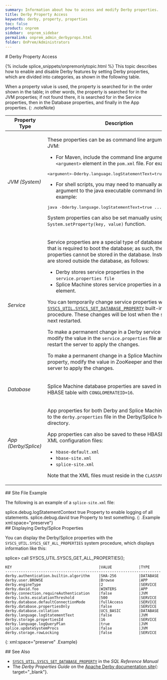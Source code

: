 ```yaml
---
summary: Information about how to access and modify Derby properties.
title: Derby Property Access
keywords: derby, property, properties
toc: false
product: onprem
sidebar:  onprem_sidebar
permalink: onprem_admin_derbyprops.html
folder: OnPrem/Administrators
---
```

<section>
<div class="TopicContent" data-swiftype-index="true" markdown="1">
# Derby Property Access

{% include splice_snippets/onpremonlytopic.html %}
This topic describes how to enable and disable Derby features by setting
Derby properties, which are divided into categories, as shown in the
following table.

When a property value is used, the property is searched for in the order
shown in the table; in other words, the property is searched for in the
JVM properties; if not found there, it is searched for in the Service
properties, then in the Database properties, and finally in the App
properties.
{: .noteNote}

<table summary="Table of Splice Machine property categories.">
                <col />
                <col />
                <thead>
                    <tr>
                        <th>Property Type</th>
                        <th>Description</th>
                    </tr>
                </thead>
                <tbody>
                    <tr>
                        <td><em>JVM (System) </em></td>
                        <td>
                            <p class="noSpaceAbove">These properties can be as command line arguments to JVM:</p>
                            <ul>
                                <li>For Maven, include the command line arguments as an <code>&lt;argument&gt;</code> element in the <code>pom.xml</code> file. For example:</li>
                            </ul>
                            <div class="preWrapperWide"><pre class="AppCommand">&lt;argument&gt;-Dderby.language.logStatementText=true&lt;/argument&gt;</pre>
                            </div>
                            <ul>
                                <li>For shell scripts, you may need to manually add the argument to the java executable command line. For example:</li>
                            </ul>
                            <div class="preWrapperWide"><pre class="AppCommand">java -Dderby.language.logStatementText=true ... </pre>
                            </div>
                            <p>System properties can also be set manually using the <code>System.setProperty(key, value)</code> function.</p>
                        </td>
                    </tr>
                    <tr>
                        <td><em>Service</em></td>
                        <td>
                            <p class="noSpaceAbove">Service properties are a special type of database property that is required to boot the database; as such, these properties cannot be stored in the database. Instead, they are stored outside the database, as follows:</p>
                            <ul>
                                <li>Derby stores service properties in the <code>service.properties file</code></li>
                                <li>Splice Machine stores service properties in a Zookeeper element.</li>
                            </ul>
                            <p>You can temporarily change service properties with the <a href="sqlref_sysprocs_setdbprop.html"><code>SYSCS_UTIL.SYSCS_SET_DATABASE_PROPERTY</code></a> built-in system procedure. These changes will be lost when the server is next restarted.</p>
                            <p>To make a permanent change in a Derby service property, modify the value in the <code>service.properties</code> file and then restart the server to apply the changes.</p>
                            <p>To make a permanent change in a Splice Machine service property, modify the value in ZooKeeper and then restart the server to apply the changes.</p>
                        </td>
                    </tr>
                    <tr>
                        <td><em>Database</em></td>
                        <td>
                            <p class="noSpaceAbove">Splice Machine database properties are saved in a hidden HBASE table with <code>CONGLOMERATEID=16</code>.</p>
                        </td>
                    </tr>
                    <tr>
                        <td><em>App (Derby/Splice)</em></td>
                        <td>
                            <p class="noSpaceAbove">App properties for both Derby and Splice Machine are saved to the <code>derby.properties</code> file in the Derby/Splice home directory. </p>
                            <p>App properties can also be saved to these HBASE XML configuration files:</p>
                            <ul>
                                <li><code>hbase-default.xml</code>
                                </li>
                                <li><code>hbase-site.xml</code>
                                </li>
                                <li><code>splice-site.xml</code>
                                </li>
                            </ul>
                            <p>Note that the XML files must reside in the <code>CLASSPATH</code>.</p>
                        </td>
                    </tr>
                </tbody>
            </table>
## Site File Example

The following is an example of a `splice-site.xml` file:

<div class="preWrapperWide" markdown="1">
    <?xml version="1.0"?>
    <?xml-stylesheet type="text/xsl" href="configuration.xsl"?>
       <configuration>
           <property>
               <name>splice.debug.logStatementContext</name>
    	    <value>true</value>
    	    <description>Property  to enable logging of all statements.</description>
    	</property>
    	<property>
    	    <name>splice.debug.david</name>
    	    <value>true</value>
    	    <description>Property  to test something.</description>
    	</property>
       </configuration> 
{: .Example xml:space="preserve"}

</div>
## Displaying Derby/Splice Properties

You can display the Derby/Splice properties with the
`SYSCS_UTIL.SYSCS_GET_ALL_PROPERTIES` system procedure, which displays
information like this:

<div class="preWrapperWide" markdown="1">
    splice> call SYSCS_UTIL.SYSCS_GET_ALL_PROPERTIES();
    
    KEY                                       |VALUE            |TYPE     
    ----------------------------------------------------------------------
    derby.authentication.builtin.algorithm    |SHA-256          |DATABASE 
    derby.user.BROWSE                         |Browse           |APP      
    derby.engineType                          |2                |SERVICE  
    derby.david.foo                           |WINTERS          |APP      
    derby.connection.requireAuthentication    |false            |JVM      
    derby.locks.escalationThreshold           |500              |SERVICE  
    derby.database.defaultConnectionMode      |fullAccess       |SERVICE  
    derby.database.propertiesOnly             |false            |SERVICE  
    derby.database.collation                  |UCS_BASIC        |DATABASE 
    derby.language.logStatementText           |false            |JVM      
    derby.storage.propertiesId                |16               |SERVICE  
    derby.language.logQueryPlan               |true             |JVM      
    splice.updateSystemProcs                  |false            |JVM      
    derby.storage.rowLocking                  |false            |SERVICE   
{: xml:space="preserve" .Example}

</div>
## See Also

* [`SYSCS_UTIL.SYSCS_SET_DATABASE_PROPERTY`](sqlref_sysprocs_setdbprop.html)
  in the *SQL Reference Manual*
* The *Derby Properties Guide* on the [Apache Derby documentation
  site][1]{: target="_blank"}.

</div>
</section>



[1]: https://db.apache.org/derby/manuals/index.html
